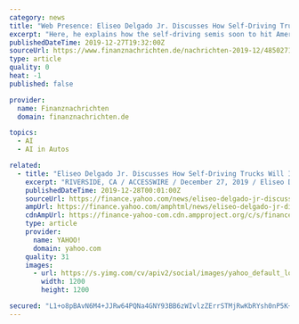 ```yaml
---
category: news
title: "Web Presence: Eliseo Delgado Jr. Discusses How Self-Driving Trucks Will Improve Distribution Across the Country"
excerpt: "Here, he explains how the self-driving semis soon to hit American highways will vastly improve the distribution of goods across the country. RIVERSIDE, CA / ACCESSWIRE / December 27, 2019 / Eliseo Delgado Jr. has seen first-hand how advances in technology like robotics, artificial intelligence, and the Internet of Things (IoT) have improved ..."
publishedDateTime: 2019-12-27T19:32:00Z
sourceUrl: https://www.finanznachrichten.de/nachrichten-2019-12/48502719-web-presence-eliseo-delgado-jr-discusses-how-self-driving-trucks-will-improve-distribution-across-the-country-200.htm
type: article
quality: 0
heat: -1
published: false

provider:
  name: Finanznachrichten
  domain: finanznachrichten.de

topics:
  - AI
  - AI in Autos

related:
  - title: "Eliseo Delgado Jr. Discusses How Self-Driving Trucks Will Improve Distribution Across the Country"
    excerpt: "RIVERSIDE, CA / ACCESSWIRE / December 27, 2019 / Eliseo Delgado Jr. has seen first-hand how advances in technology like robotics, artificial intelligence ... He believes the same tech advances allowing self-driving vehicles to drive on roads today will help automate a lot of processes in distribution and provide services for the trucking ..."
    publishedDateTime: 2019-12-28T00:01:00Z
    sourceUrl: https://finance.yahoo.com/news/eliseo-delgado-jr-discusses-self-203000373.html
    ampUrl: https://finance.yahoo.com/amphtml/news/eliseo-delgado-jr-discusses-self-203000373.html
    cdnAmpUrl: https://finance-yahoo-com.cdn.ampproject.org/c/s/finance.yahoo.com/amphtml/news/eliseo-delgado-jr-discusses-self-203000373.html
    type: article
    provider:
      name: YAHOO!
      domain: yahoo.com
    quality: 31
    images:
      - url: https://s.yimg.com/cv/apiv2/social/images/yahoo_default_logo-1200x1200.png
        width: 1200
        height: 1200

secured: "L1+o8pBAvN6M4+JJRw64PQNa4GNY93BB6zWIvlzZErrSTMjRwKbRYsh0nP5K+2O3ZrXXAFBraH1iVzVcXW1tigctJFMobtLAUMHymvVqyK0FOC1yKAbp1rbRvqMr6vYUQfOL6tEKWSqkQ/HZlXGoyOmzNGl32bmwxt2NwpbjGDeN1QLhO63nh7bftIX9xwILty6a61WdRsmFtMGWRD0zqphNHOUwEo39+BTaUvoQIhF/aaqMFNRVkcDVUEkPwSQsg60X1VUyCKkJSX8hjSblaw==;fzG/s2YJQ8fF32fsoFrnJg=="
---
```


